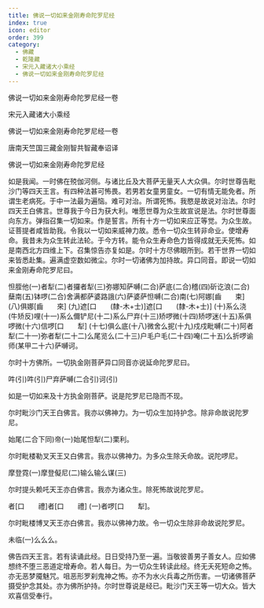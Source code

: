 ```yaml
---
title: 佛说一切如来金刚寿命陀罗尼经
index: true
icon: editor
order: 399
category:
  - 佛藏
  - 乾隆藏
  - 宋元入藏诸大小乘经
  - 佛说一切如来金刚寿命陀罗尼经
---
```


佛说一切如来金刚寿命陀罗尼经一卷  

宋元入藏诸大小乘经  

佛说一切如来金刚寿命陀罗尼经一卷  

唐南天竺国三藏金刚智共智藏奉诏译  

佛说一切如来金刚寿命陀罗尼经  

如是我闻。一时佛在殑伽河侧。与诸比丘及大菩萨无量天人大众俱。尔时世尊告毗沙门等四天王言。有四种法甚可怖畏。若男若女童男童女。一切有情无能免者。所谓生老病死。于中一法最为遍恼。难可对治。所谓死怖。我愍是故说对治法。尔时四天王白佛言。世尊我于今日为获大利。唯愿世尊为众生故宣说是法。尔时世尊面向东方。弹指召集一切如来。作是誓言。所有十方一切如来应正等觉。为众生故。证菩提者咸皆助我。令我以一切如来威神力故。悉令一切众生转非命业。使增寿命。我昔未为众生转此法轮。于今方转。能令众生寿命色力皆得成就无夭死怖。如是南西北方四维上下。召集惊告亦复如是。尔时十方尽佛眼所到。若干世界一切如来皆悉赴集。遍满虚空数如微尘。尔时一切诸佛为加持故。异口同音。即说一切如来金刚寿命陀罗尼曰。  

怛胵他(一)者犁(二)者攞者犁(三)弥娜知萨嚩(二合)萨底(二合)稽(四)斫讫浪(二合)蘖南(五)钵啰(二合)舍满都萨婆路誐(六)萨婆萨怛嚩(二合)南(七)阿娜[齒　　束] (八)俱娜[齒　　來] (九)遮[口　　(隸-木+士)]遮[口　　(隸-木+士)] (十)系么浇(牛矫反)哩(十一)系么儞铲尼(十二)系么尸弃(十三)矫啰微(十四)矫啰迷(十五)系俱啰微(十六)信啰[口　　犁] (十七)俱么底(十八)微舍么抳(十九)戍戍毗嚩(二十)阿者犁(二十一)弥者犁(二十二)么尾览么(二十三)户毛户毛(二十四)唵(二十五)么折啰谕师(某甲二十六)萨嚩诃。  

尔时十方佛所。一切执金刚菩萨异口同音亦说延命陀罗尼曰。  

吽(引)吽(引)尸弃萨嚩(二合引)诃(引)  

如是一切如来及十方执金刚菩萨。说是陀罗尼已隐而不现。  

尔时毗沙门天王白佛言。我亦以佛神力。为一切众生加持护念。除非命故说陀罗尼。  

始尾(二合下同)帝(一)始尾怛犁(二)栗利。  

尔时毗楼勒叉天王又白佛言。我亦以佛神力。为多众生除夭命故。说陀啰尼。  

摩登霓(一)摩登儗尼(二)输么输么谋(三)  

尔时提头赖吒天王亦白佛言。我亦为诸众生。除死怖故说陀罗尼。  

者[口　　禮]者[口　　禮] (一)者啰[口　　犁]。  

尔时毗楼博叉天王亦白佛言。我亦以佛神力故。令一切众生除非命故说陀罗尼。  

未临(一)么么么。  

佛告四天王言。若有读诵此经。日日受持乃至一遍。当敬彼善男子善女人。应如佛想终不堕三恶道定增寿命。若人每日。为一切众生转读此经。终无夭死短命之怖。亦无恶梦魇魅咒。咀恶形罗刹鬼神之怖。亦不为水火兵毒之所伤害。一切诸佛菩萨摄受护念其处。亦为佛所护持。尔时世尊说是经已。毗沙门天王等一切大众。皆大欢喜信受奉行。  

